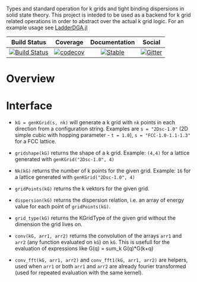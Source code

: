 Types and standard operation for k grids and tight binding dispersions in solid state theory.
This project is inteded to be used as a backend for k grid related operations in order to abstract over the actual k grid logic.
For an example usage see [LadderDGA.jl](https://github.com/Atomtomate/LadderDGA.jl)

|     Build Status    |      Coverage      |  Documentation |      Social    |
| ------------------- |:------------------:| :-------------:| :-------------:|
| [![Build Status](https://github.com/Atomtomate/Dispersions.jl/workflows/CI/badge.svg)](https://github.com/Atomtomate/Dispersions.jl/actions) | [![codecov](https://codecov.io/gh/Atomtomate/Dispersions.jl/branch/master/graph/badge.svg?token=FbJKjHb7DW)](https://codecov.io/gh/Atomtomate/Dispersions.jl) | [![Stable](https://img.shields.io/badge/docs-stable-blue.svg)](https://Atomtomate.github.io/Dispersions.jl/stable) |[![Gitter](https://badges.gitter.im/JuliansBastelecke/EquivalenceClasses.svg)](https://gitter.im/JuliansBastelecke/EquivalenceClasses?utm_source=badge&utm_medium=badge&utm_campaign=pr-badge) |

# Overview


# Interface

- `kG = genKGrid(s, nk)` will generate a k grid with `nk` points in each direction from a configuration string. Examples are `s = "2Dsc-1.0"` (2D simple cubic with hopping parameter - `t = 1.0`), `s = "FCC-1.0-1.1-1.3"` for a FCC lattice.
- `gridshape(kG)` returns the shape of a k grid. Example: `(4,4)` for a lattice generated with `genKGrid("2Dsc-1.0", 4)`
- `Nk(kG)` returns the number of k points for the given grid. Example: `16` for a lattice generated with `genKGrid("2Dsc-1.0", 4)`
- `gridPoints(kG)` returns the k vektors for the given grid.
- `dispersion(kG)` returns the dispersion relation, i.e. an array of energy value for each point of `gridPoints(kG)`.
- `grid_type(kG)`  returns the KGridType of the given grid without the dimension the grid lives on.

- `conv(kG, arr1, arr2)` returns the convolution of the arrays `arr1` and `arr2` (any function evaluated on `kG`) on `kG`. This is usefull for the evaluation of expressions like G(q) = sum_k G(q)*G(k+q)
- `conv_fft(kG, arr1, arr2)` and `conv_fft1(kG, arr1, arr2)` are helpers, used when `arr1` or both `arr1` and `arr2` are already fourier transformed (used for repeated evaluation with the same kernel).
